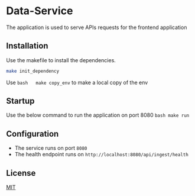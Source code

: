 # Data-Service

The application is used to serve APIs requests for the frontend application

## Installation

Use the makefile to install the dependencies.

```bash
make init_dependency
```

Use `bash  
make copy_env` to make a local copy of the env

## Startup

Use the below command to run the application on port 8080
``bash
make run
``

## Configuration

- The service runs on port ``8080``
- The health endpoint runs on ``http://localhost:8080/api/ingest/health``
## License

[MIT](https://choosealicense.com/licenses/mit/)
